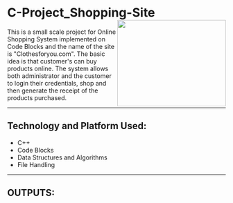 # C-Project_Shopping-Site   <img src="https://5.imimg.com/data5/YI/HS/MY-2992224/online-shopping-system-500x500.jpg" height="200" width="250" align=right />
This is a small scale project for Online Shopping System implemented on Code Blocks and the name of the site is "Clothesforyou.com". The basic idea is that customer's can buy products online. The system allows both administrator and the customer to login their credentials, shop and then generate the receipt of the products purchased.

---------------------
## Technology and Platform Used:
- C++
- Code Blocks
- Data Structures and Algorithms
- File Handling

--------------------
## OUTPUTS:
